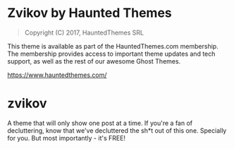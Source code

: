 Zvikov by Haunted Themes
============================

> Copyright (C) 2017, HauntedThemes SRL

This theme is available as part of the HauntedThemes.com membership. The membership provides
access to important theme updates and tech support, as well as the rest of 
our awesome Ghost Themes.

https://www.hauntedthemes.com/

# zvikov
A theme that will only show one post at a time. If you're a fan of decluttering, know that we've decluttered the sh*t out of this one. Specially for you. But most importantly - it's FREE!
